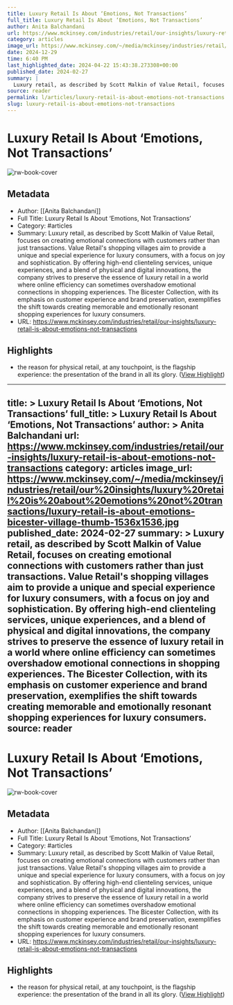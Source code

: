 ```yaml
---
title: Luxury Retail Is About ‘Emotions, Not Transactions’
full_title: Luxury Retail Is About ‘Emotions, Not Transactions’
author: Anita Balchandani
url: https://www.mckinsey.com/industries/retail/our-insights/luxury-retail-is-about-emotions-not-transactions
category: articles
image_url: https://www.mckinsey.com/~/media/mckinsey/industries/retail/our%20insights/luxury%20retail%20is%20about%20emotions%20not%20transactions/luxury-retail-is-about-emotions-bicester-village-thumb-1536x1536.jpg
date: 2024-12-29
time: 6:40 PM
last_highlighted_date: 2024-04-22 15:43:38.273308+00:00
published_date: 2024-02-27
summary: |
  Luxury retail, as described by Scott Malkin of Value Retail, focuses on creating emotional connections with customers rather than just transactions. Value Retail's shopping villages aim to provide a unique and special experience for luxury consumers, with a focus on joy and sophistication. By offering high-end clienteling services, unique experiences, and a blend of physical and digital innovations, the company strives to preserve the essence of luxury retail in a world where online efficiency can sometimes overshadow emotional connections in shopping experiences. The Bicester Collection, with its emphasis on customer experience and brand preservation, exemplifies the shift towards creating memorable and emotionally resonant shopping experiences for luxury consumers.
source: reader
permalink: l/articles/luxury-retail-is-about-emotions-not-transactions
slug: luxury-retail-is-about-emotions-not-transactions
---
```

# Luxury Retail Is About ‘Emotions, Not Transactions’

![rw-book-cover](https://www.mckinsey.com/~/media/mckinsey/industries/retail/our%20insights/luxury%20retail%20is%20about%20emotions%20not%20transactions/luxury-retail-is-about-emotions-bicester-village-thumb-1536x1536.jpg)

## Metadata
- Author: [[Anita Balchandani]]
- Full Title: Luxury Retail Is About ‘Emotions, Not Transactions’
- Category: #articles
- Summary: Luxury retail, as described by Scott Malkin of Value Retail, focuses on creating emotional connections with customers rather than just transactions. Value Retail's shopping villages aim to provide a unique and special experience for luxury consumers, with a focus on joy and sophistication. By offering high-end clienteling services, unique experiences, and a blend of physical and digital innovations, the company strives to preserve the essence of luxury retail in a world where online efficiency can sometimes overshadow emotional connections in shopping experiences. The Bicester Collection, with its emphasis on customer experience and brand preservation, exemplifies the shift towards creating memorable and emotionally resonant shopping experiences for luxury consumers.
- URL: https://www.mckinsey.com/industries/retail/our-insights/luxury-retail-is-about-emotions-not-transactions

## Highlights
- the reason for physical retail, at any touchpoint, is the flagship experience: the presentation of the brand in all its glory. ([View Highlight](https://read.readwise.io/read/01hw343k8nqhjs4y8826k3bee5))


---
title: >
  Luxury Retail Is About ‘Emotions, Not Transactions’
full_title: >
  Luxury Retail Is About ‘Emotions, Not Transactions’
author: >
  Anita Balchandani
url: https://www.mckinsey.com/industries/retail/our-insights/luxury-retail-is-about-emotions-not-transactions
category: articles
image_url: https://www.mckinsey.com/~/media/mckinsey/industries/retail/our%20insights/luxury%20retail%20is%20about%20emotions%20not%20transactions/luxury-retail-is-about-emotions-bicester-village-thumb-1536x1536.jpg
published_date: 2024-02-27
summary: >
  Luxury retail, as described by Scott Malkin of Value Retail, focuses on creating emotional connections with customers rather than just transactions. Value Retail's shopping villages aim to provide a unique and special experience for luxury consumers, with a focus on joy and sophistication. By offering high-end clienteling services, unique experiences, and a blend of physical and digital innovations, the company strives to preserve the essence of luxury retail in a world where online efficiency can sometimes overshadow emotional connections in shopping experiences. The Bicester Collection, with its emphasis on customer experience and brand preservation, exemplifies the shift towards creating memorable and emotionally resonant shopping experiences for luxury consumers.
source: reader
---
# Luxury Retail Is About ‘Emotions, Not Transactions’

![rw-book-cover](https://www.mckinsey.com/~/media/mckinsey/industries/retail/our%20insights/luxury%20retail%20is%20about%20emotions%20not%20transactions/luxury-retail-is-about-emotions-bicester-village-thumb-1536x1536.jpg)

## Metadata
- Author: [[Anita Balchandani]]
- Full Title: Luxury Retail Is About ‘Emotions, Not Transactions’
- Category: #articles
- Summary: Luxury retail, as described by Scott Malkin of Value Retail, focuses on creating emotional connections with customers rather than just transactions. Value Retail's shopping villages aim to provide a unique and special experience for luxury consumers, with a focus on joy and sophistication. By offering high-end clienteling services, unique experiences, and a blend of physical and digital innovations, the company strives to preserve the essence of luxury retail in a world where online efficiency can sometimes overshadow emotional connections in shopping experiences. The Bicester Collection, with its emphasis on customer experience and brand preservation, exemplifies the shift towards creating memorable and emotionally resonant shopping experiences for luxury consumers.
- URL: https://www.mckinsey.com/industries/retail/our-insights/luxury-retail-is-about-emotions-not-transactions

## Highlights
- the reason for physical retail, at any touchpoint, is the flagship experience: the presentation of the brand in all its glory. ([View Highlight](https://read.readwise.io/read/01hw343k8nqhjs4y8826k3bee5))


